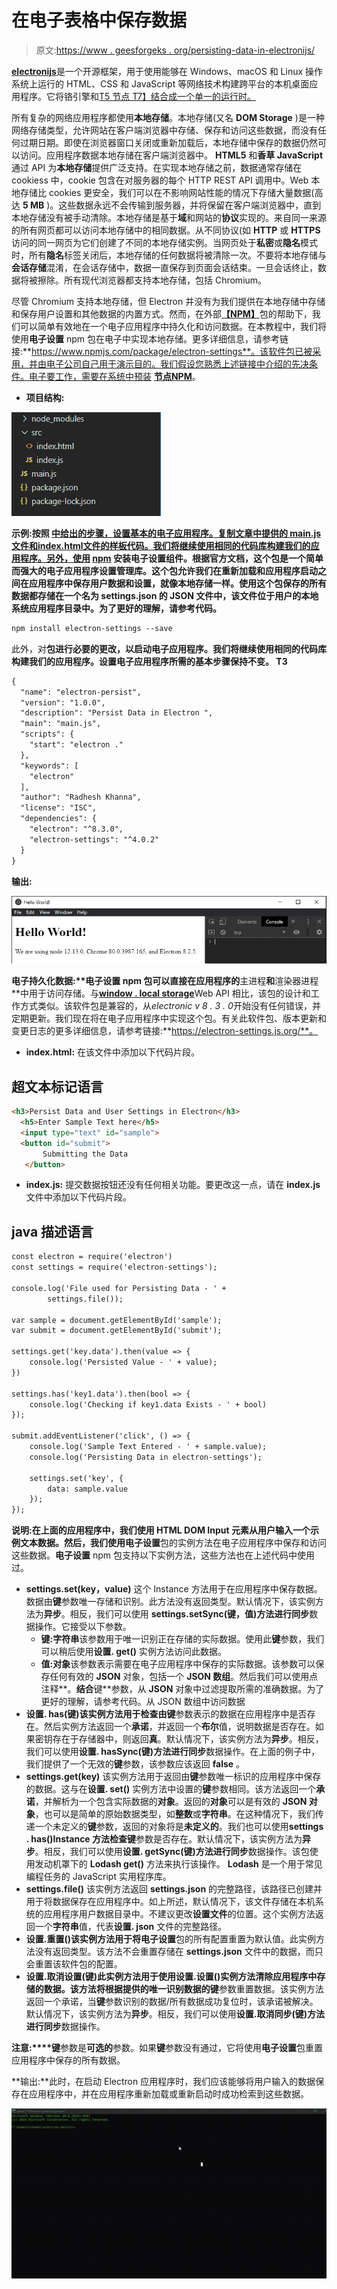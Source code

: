 # 在电子表格中保存数据

> 原文:[https://www . geesforgeks . org/persisting-data-in-electronijs/](https://www.geeksforgeeks.org/persisting-data-in-electronjs/)

[**electronijs**](https://www.geeksforgeeks.org/introduction-to-electronjs/)是一个开源框架，用于使用能够在 Windows、macOS 和 Linux 操作系统上运行的 HTML、CSS 和 JavaScript 等网络技术构建跨平台的本机桌面应用程序。它将铬引擎和[T5 节点 T7】结合成一个单一的运行时。](https://www.geeksforgeeks.org/introduction-to-nodejs/)

所有复杂的网络应用程序都使用**本地存储**。本地存储(又名 **DOM Storage** )是一种网络存储类型，允许网站在客户端浏览器中存储、保存和访问这些数据，而没有任何过期日期。即使在浏览器窗口关闭或重新加载后，本地存储中保存的数据仍然可以访问。应用程序数据本地存储在客户端浏览器中。 **HTML5** 和**香草 JavaScript** 通过 API 为**本地存储**提供广泛支持。在实现本地存储之前，数据通常存储在 cookiess 中，cookie 包含在对服务器的每个 HTTP REST API 调用中。Web 本地存储比 cookies 更安全，我们可以在不影响网站性能的情况下存储大量数据(高达 **5 MB** )。这些数据永远不会传输到服务器，并将保留在客户端浏览器中，直到本地存储没有被手动清除。本地存储是基于**域**和网站的**协议**实现的。来自同一来源的所有网页都可以访问本地存储中的相同数据。从不同协议(如 **HTTP** 或 **HTTPS** 访问的同一网页为它们创建了不同的本地存储实例。当网页处于**私密**或**隐名**模式时，所有**隐名**标签关闭后，本地存储的任何数据将被清除一次。不要将本地存储与**会话存储**混淆，在会话存储中，数据一直保存到页面会话结束。一旦会话终止，数据将被擦除。所有现代浏览器都支持本地存储，包括 Chromium。

尽管 Chromium 支持本地存储，但 Electron 并没有为我们提供在本地存储中存储和保存用户设置和其他数据的内置方式。然而，在外部[**【NPM】**](https://www.geeksforgeeks.org/node-js-npm-node-package-manager/)包的帮助下，我们可以简单有效地在一个电子应用程序中持久化和访问数据。在本教程中，我们将使用**电子设置** npm 包在电子中实现本地存储。更多详细信息，请参考链接:**https://www.npmjs.com/package/electron-settings**。该软件包已被采用，并由电子公司自己用于演示目的。我们假设您熟悉上述链接中介绍的先决条件。电子要工作，需要在系统中预装 [**节点**](https://www.geeksforgeeks.org/introduction-to-nodejs/)[**NPM**](https://www.geeksforgeeks.org/node-js-npm-node-package-manager/)。

*   **项目结构:**

![Project Structure](img/8c3fc521d63aa10fa12672b9633662b1.png)

**示例:**按照 [**中给出的步骤，设置基本的电子应用程序。复制文章中提供的 **main.js** 文件和**index.html**文件的样板代码。我们将继续使用相同的代码库构建我们的应用程序。另外，使用**](https://www.geeksforgeeks.org/dynamic-styling-in-electronjs/) **[npm](https://www.geeksforgeeks.org/node-js-npm-node-package-manager/) 安装**电子设置**组件。根据官方文档，这个包是一个简单而强大的电子应用程序设置管理库。这个包允许我们在重新加载和应用程序启动之间在应用程序中保存用户数据和设置，就像本地存储一样。使用这个包保存的所有数据都存储在一个名为 **settings.json** 的 **JSON** 文件中，该文件位于用户的本地系统应用程序目录中。为了更好的理解，请参考代码。**

```html
npm install electron-settings --save

```

此外，对**包进行必要的更改，以启动电子应用程序。我们将继续使用相同的代码库构建我们的应用程序。设置电子应用程序所需的基本步骤保持不变。
T3**

```html
{
  "name": "electron-persist",
  "version": "1.0.0",
  "description": "Persist Data in Electron ",
  "main": "main.js",
  "scripts": {
    "start": "electron ."
  },
  "keywords": [
    "electron"
  ],
  "author": "Radhesh Khanna",
  "license": "ISC",
  "dependencies": {
    "electron": "^8.3.0",
    "electron-settings": "^4.0.2"
  }
}

```

**输出:**

[![](img/b32d8f95392fcbe0adbaa31fa63d952f.png)](https://media.geeksforgeeks.org/wp-content/uploads/20200512225834/Output-1105.png)

**电子持久化数据:****电子设置** **npm** 包可以直接在应用程序的**主进程**和**渲染器进程**中用于访问存储。与[**window . local storage**](https://developer.mozilla.org/en-US/docs/Web/API/Window/localStorage)Web API 相比，该包的设计和工作方式类似。该软件包是兼容的，从*electronic v 8 . 3 . 0*开始没有任何错误，并定期更新。我们现在将在电子应用程序中实现这个包。有关此软件包、版本更新和变更日志的更多详细信息，请参考链接:**https://electron-settings.js.org/**。

*   **index.html:** 在该文件中添加以下代码片段。

## 超文本标记语言

```html
<h3>Persist Data and User Settings in Electron</h3>
  <h5>Enter Sample Text here</h5>
  <input type="text" id="sample">
  <button id="submit">
       Submitting the Data
   </button>
```

*   **index.js:** 提交数据按钮还没有任何相关功能。要更改这一点，请在 **index.js** 文件中添加以下代码片段。

## java 描述语言

```html
const electron = require('electron')
const settings = require('electron-settings');

console.log('File used for Persisting Data - ' + 
        settings.file());

var sample = document.getElementById('sample');
var submit = document.getElementById('submit');

settings.get('key.data').then(value => {
    console.log('Persisted Value - ' + value);
})

settings.has('key1.data').then(bool => {
    console.log('Checking if key1.data Exists - ' + bool)
});

submit.addEventListener('click', () => {
    console.log('Sample Text Entered - ' + sample.value);
    console.log('Persisting Data in electron-settings');

    settings.set('key', {
        data: sample.value
    });
});
```

**说明:**在上面的应用程序中，我们使用 **HTML DOM Input** 元素从用户输入一个示例文本数据。然后，我们使用**电子设置**包的实例方法在电子应用程序中保存和访问这些数据。**电子设置** npm 包支持以下实例方法，这些方法也在上述代码中使用过。

*   **settings.set(key，value)** 这个 Instance 方法用于在应用程序中保存数据。数据由**键**参数唯一存储和识别。此方法没有返回类型。默认情况下，该实例方法为**异步**。相反，我们可以使用 **settings.setSync(键，值)**方法进行**同步**数据操作。它接受以下参数。
    *   **键:字符串**该参数用于唯一识别正在存储的实际数据。使用此**键**参数，我们可以稍后使用**设置. get()** 实例方法访问此数据。
    *   **值:对象**该参数表示需要在电子应用程序中保存的实际数据。该参数可以保存任何有效的 **JSON** 对象，包括一个 **JSON 数组**。然后我们可以使用点注释**。**结合**键**参数，从 **JSON** 对象中过滤提取所需的准确数据。为了更好的理解，请参考代码。从 JSON 数组中访问数据
*   **设置. has(键)**该实例方法用于检查由**键**参数表示的数据在应用程序中是否存在。然后实例方法返回一个**承诺**，并返回一个**布尔**值，说明数据是否存在。如果密钥存在于存储器中，则返回**真**。默认情况下，该实例方法为**异步**。相反，我们可以使用**设置. hasSync(键)**方法进行**同步**数据操作。在上面的例子中，我们提供了一个无效的**键**参数，该参数应该返回 **false** 。
*   **settings.get(key)** 该实例方法用于返回由**键**参数唯一标识的应用程序中保存的数据。这与在**设置. set()** 实例方法中设置的**键**参数相同。该方法返回一个**承诺**，并解析为一个包含实际数据的**对象**。返回的**对象**可以是有效的 **JSON 对象**，也可以是简单的原始数据类型，如**整数**或**字符串**。在这种情况下，我们传递一个未定义的**键**参数，返回的对象将是**未定义的**。我们也可以使用**settings . has()**Instance 方法检查**键**参数是否存在。默认情况下，该实例方法为**异步**。相反，我们可以使用**设置. getSync(键)**方法进行**同步**数据操作。该包使用发动机罩下的 **Lodash get()** 方法来执行该操作。 **Lodash** 是一个用于常见编程任务的 JavaScript 实用程序库。
*   **settings.file()** 该实例方法返回 **settings.json** 的完整路径，该路径已创建并用于将数据保存在应用程序中。如上所述，默认情况下，该文件存储在本机系统的应用程序用户数据目录中。不建议更改**设置文件**的位置。这个实例方法返回一个**字符串**值，代表**设置. json** 文件的完整路径。
*   **设置.重置()**该实例方法用于将**电子设置**包的所有配置重置为默认值。此实例方法没有返回类型。该方法不会重置存储在 **settings.json** 文件中的数据，而只会重置该软件包的配置。
*   **设置.取消设置(键)**此实例方法用于使用**设置.设置()**实例方法清除应用程序中存储的数据。该方法将根据提供的唯一识别数据的**键**参数重置数据。该实例方法返回一个承诺，当**键**参数识别的数据/所有数据成功复位时，该承诺被解决。默认情况下，该实例方法为**异步**。相反，我们可以使用**设置.取消同步(键)**方法进行**同步**数据操作。

**注意:****键**参数是**可选的**参数。如果**键**参数没有通过，它将使用**电子设置**包重置应用程序中保存的所有数据。

**输出:**此时，在启动 Electron 应用程序时，我们应该能够将用户输入的数据保存在应用程序中，并在应用程序重新加载或重新启动时成功检索到这些数据。

[![](img/c1ed3093c25422520936d3964dc5db50.png)](https://media.geeksforgeeks.org/wp-content/uploads/20200802002041/Output-1-GIF21.gif)